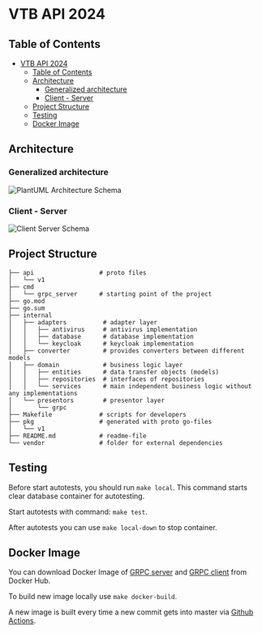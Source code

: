 # VTB API 2024

## Table of Contents

- [VTB API 2024](#vtb-api-2024)
  - [Table of Contents](#table-of-contents)
  - [Architecture](#architecture)
    - [Generalized architecture](#generalized-architecture)
    - [Client - Server](#client---server)
  - [Project Structure](#project-structure)
  - [Testing](#testing)
  - [Docker Image](#docker-image)

## Architecture

### Generalized architecture

![PlantUML Architecture Schema](https://www.plantuml.com/plantuml/svg/L8rDJiGm34RtFeKrvnYDW9aTFohq1COrQTGqhXmNWH1t9mr5OhBCU_xUJN4oN-S4KAQO5pAQSOWcx54p9dbpT4MBONG0ObV3SugI7M2JA8SaU0WltNd_Fo0L3BRmdvPrgCP5UH9hy36oQH5xZopu1LWVwxnehle-rLUwsSVZavYwV5mTdKwjKKNu1XZ8wPLARNHQF9Zqpm-jSxc3Vxltyib9QMheTlNnjm7mqoWPt2eC0q7qxYhSG1huXo-AWIirG11SuCuDA669Y1859RJmjYFMH8fM1YHEAyjlTiOZZpbZKVoxsF4lSaHuw8f1ry7T9D2dCVILcSRnmHD9uYnDm3bnLDGsEoGYL5eosB5DYtHdimrEzC6M2pMDRhZhmSIYvRSzRt6idEo9aIvoHMYe8pU4dbxtkWs6_cRk6q1oqxpViRJ1jAc6CgzuuZXDI9WjbdFxh4y0)

### Client - Server

![Client Server Schema](https://www.plantuml.com/plantuml/svg/RPBVIiCm5CRlynI7tky5nXYJWTCBeUYybj35BTWb8us2YA3pmWkzyW7q5RfXcVXdliB96tcIK5YBlMdFuVj-tvUIGM6viPVpd1KNKYsuuNEOI2CoAxM2N9nRi1gCdCuiOpopsW2-uHQ_t3DkwBt6qYsnyZFm0auBOHXJUY8WIQ_jZ1X7CZEQrbSo4mdSCA0dq_E5La9PIFPvOVVImmHwlMZezpre4RxFl8-8RTFqE1t2C9Sqj8rPsBBRkiL8vrnDMoruqLYqMjK19o7S1unqXCSw7kuF2frElraKkd0m7gU06opnrztXrjspfe8iiI9fySKznRy88H2_iN9Bcj-nP54LCcfuK3NXDNKN6rLR8gqzhoRzKnPVSKMW4bT1_edbZW_BTdKYX7Dtwplmu1wnmX_ymAffP0EX9dIh_W00)

## Project Structure

```tree
├── api                  # proto files
│   └── v1
├── cmd
│   └── grpc_server      # starting point of the project
├── go.mod
├── go.sum
├── internal
│   ├── adapters          # adapter layer
│   │   ├── antivirus     # antivirus implementation
│   │   ├── database      # database implementation
│   │   └── keycloak      # keycloak implementation
│   ├── converter         # provides converters between different models
│   ├── domain            # business logic layer
│   │   ├── entities      # data transfer objects (models)
│   │   ├── repositories  # interfaces of repositories
│   │   └── services      # main independent business logic without any implementations
│   └── presentors        # presentor layer
│       └── grpc
├── Makefile             # scripts for developers
├── pkg                  # generated with proto go-files
│   └── v1
├── README.md            # readme-file
└── vendor               # folder for external dependencies
```

## Testing

Before start autotests, you should run `make local`. This command starts
clear database container for autotesting.

Start autotests with command: `make test`.

After autotests you can use `make local-down` to stop container.

## Docker Image

You can download Docker Image of [GRPC server](https://hub.docker.com/r/andytakker/vtb-api-2024-grpc-server)
and [GRPC client](https://hub.docker.com/r/andytakker/vtb-api-2024-grpc-client)
from Docker Hub.

To build new image locally use `make docker-build`.

A new image is built every time a new commit gets into master via
[Github Actions](https://github.com/NEROTEX-Team/vtb-api-2024-grpc/blob/master/.github/workflows/ci.yaml).
